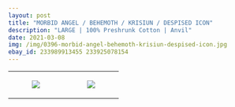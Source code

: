 ```yaml
---
layout: post
title: "MORBID ANGEL / BEHEMOTH / KRISIUN / DESPISED ICON"
description: "LARGE | 100% Preshrunk Cotton | Anvil"
date: 2021-03-08
img: /img/0396-morbid-angel-behemoth-krisiun-despised-icon.jpg
ebay_id: 233989913455 233925078154
---
```




<table style="width:100%;"><tr><td style="vertical-align:top;">
      <figure class="tmblr-full" data-orig-height="2048" data-orig-width="1365" data-orig-src="https://concertshirts.netlify.app/shirts/0396/0396-01.jpg"><img src="https://64.media.tumblr.com/8d2a1a573bf68001f1829b716fdb7ffc/ba4af440de36880d-84/s540x810/836e6fb7a683da256448ee86c0c10462fb57ddd0.jpg" data-orig-height="2048" data-orig-width="1365" data-orig-src="https://concertshirts.netlify.app/shirts/0396/0396-01.jpg"/></figure></td>
    <td style="vertical-align:top;">
      <figure class="tmblr-full" data-orig-height="2048" data-orig-width="1365" data-orig-src="https://concertshirts.netlify.app/shirts/0396/0396-02.jpg"><img src="https://64.media.tumblr.com/f0e08348a4e1d1550ac2389218f0c167/ba4af440de36880d-85/s540x810/e9d7e824a240635805093379c998fa30c90dca24.jpg" data-orig-height="2048" data-orig-width="1365" data-orig-src="https://concertshirts.netlify.app/shirts/0396/0396-02.jpg"/></figure></td>
  </tr></table>
